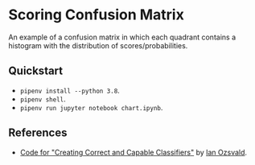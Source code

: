 # Scoring Confusion Matrix

An example of a confusion matrix in which each quadrant contains a histogram with the distribution of scores/probabilities.

## Quickstart

- `pipenv install --python 3.8`.
- `pipenv shell`.
- `pipenv run jupyter notebook chart.ipynb`.

## References

- [Code for "Creating Correct and Capable Classifiers"](https://github.com/ianozsvald/data_science_delivered/blob/master/ml_creating_correct_capable_classifiers.ipynb) by [Ian Ozsvald](https://ianozsvald.com/).
